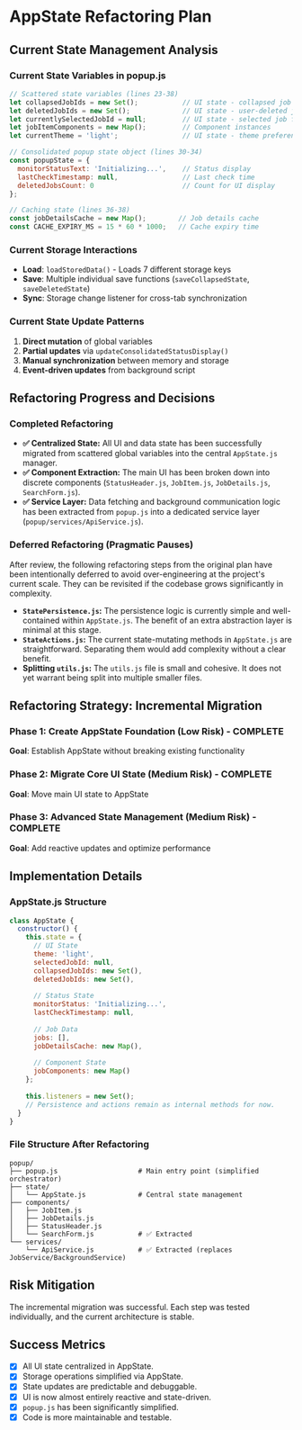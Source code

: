 # AppState Refactoring Plan

## Current State Management Analysis

### Current State Variables in popup.js
```javascript
// Scattered state variables (lines 23-38)
let collapsedJobIds = new Set();           // UI state - collapsed job items
let deletedJobIds = new Set();             // UI state - user-deleted jobs
let currentlySelectedJobId = null;         // UI state - selected job for details
let jobItemComponents = new Map();         // Component instances
let currentTheme = 'light';                // UI state - theme preference

// Consolidated popup state object (lines 30-34)
const popupState = {
  monitorStatusText: 'Initializing...',    // Status display
  lastCheckTimestamp: null,                // Last check time
  deletedJobsCount: 0                      // Count for UI display
};

// Caching state (lines 36-38)
const jobDetailsCache = new Map();        // Job details cache
const CACHE_EXPIRY_MS = 15 * 60 * 1000;   // Cache expiry time
```

### Current Storage Interactions
- **Load**: `loadStoredData()` - Loads 7 different storage keys
- **Save**: Multiple individual save functions (`saveCollapsedState`, `saveDeletedState`)
- **Sync**: Storage change listener for cross-tab synchronization

### Current State Update Patterns
1. **Direct mutation** of global variables
2. **Partial updates** via `updateConsolidatedStatusDisplay()`
3. **Manual synchronization** between memory and storage
4. **Event-driven updates** from background script

## Refactoring Progress and Decisions

### Completed Refactoring
- **✅ Centralized State:** All UI and data state has been successfully migrated from scattered global variables into the central `AppState.js` manager.
- **✅ Component Extraction:** The main UI has been broken down into discrete components (`StatusHeader.js`, `JobItem.js`, `JobDetails.js`, `SearchForm.js`).
- **✅ Service Layer:** Data fetching and background communication logic has been extracted from `popup.js` into a dedicated service layer (`popup/services/ApiService.js`).

### Deferred Refactoring (Pragmatic Pauses)

After review, the following refactoring steps from the original plan have been intentionally deferred to avoid over-engineering at the project's current scale. They can be revisited if the codebase grows significantly in complexity.

-   **`StatePersistence.js`:** The persistence logic is currently simple and well-contained within `AppState.js`. The benefit of an extra abstraction layer is minimal at this stage.
-   **`StateActions.js`:** The current state-mutating methods in `AppState.js` are straightforward. Separating them would add complexity without a clear benefit.
-   **Splitting `utils.js`:** The `utils.js` file is small and cohesive. It does not yet warrant being split into multiple smaller files.

## Refactoring Strategy: Incremental Migration

### Phase 1: Create AppState Foundation (Low Risk) - COMPLETE
**Goal**: Establish AppState without breaking existing functionality

### Phase 2: Migrate Core UI State (Medium Risk) - COMPLETE
**Goal**: Move main UI state to AppState

### Phase 3: Advanced State Management (Medium Risk) - COMPLETE
**Goal**: Add reactive updates and optimize performance

## Implementation Details

### AppState.js Structure
```javascript
class AppState {
  constructor() {
    this.state = {
      // UI State
      theme: 'light',
      selectedJobId: null,
      collapsedJobIds: new Set(),
      deletedJobIds: new Set(),
      
      // Status State
      monitorStatus: 'Initializing...',
      lastCheckTimestamp: null,
      
      // Job Data
      jobs: [],
      jobDetailsCache: new Map(),
      
      // Component State
      jobComponents: new Map()
    };
    
    this.listeners = new Set();
    // Persistence and actions remain as internal methods for now.
  }
}
```

### File Structure After Refactoring
```
popup/
├── popup.js                    # Main entry point (simplified orchestrator)
├── state/
│   └── AppState.js             # Central state management
├── components/
│   ├── JobItem.js
│   ├── JobDetails.js
│   ├── StatusHeader.js
│   └── SearchForm.js           # ✅ Extracted
└── services/
    └── ApiService.js           # ✅ Extracted (replaces JobService/BackgroundService)
```

## Risk Mitigation

The incremental migration was successful. Each step was tested individually, and the current architecture is stable.

## Success Metrics

- [x] All UI state centralized in AppState.
- [x] Storage operations simplified via AppState.
- [x] State updates are predictable and debuggable.
- [x] UI is now almost entirely reactive and state-driven.
- [x] `popup.js` has been significantly simplified.
- [x] Code is more maintainable and testable.
```